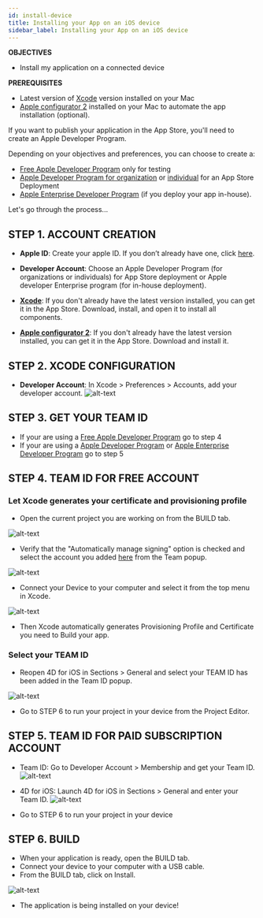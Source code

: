 ```yaml
---
id: install-device
title: Installing your App on an iOS device
sidebar_label: Installing your App on an iOS device
---
```


<div class = "objectives">
<b>OBJECTIVES</b>

* Install my application on a connected device
</div>

<div class = "prerequisites">
<b>PREREQUISITES</b>

* Latest version of [Xcode](https://itunes.apple.com/us/app/xcode/id497799835) version installed on your Mac
* [Apple configurator 2](https://itunes.apple.com/us/app/apple-configurator-2/id1037126344) installed on your Mac to automate the app installation (optional).

</div>

If you want to publish your application in the App Store, you'll need to create an Apple Developer Program.

Depending on your objectives and preferences, you can choose to create a:
* [Free Apple Developer Program](Freedeveloperaccount.html) only for testing
* [Apple Developer Program for organization](RegisterOrganization.html) or [individual](RegisterIndividual.html) for an App Store Deployment
* [Apple Enterprise Developer Program](RegisterAppleDeveloperEnterpriseProgram.html) (if you deploy your app in-house).

Let's go through the process...

## STEP 1. ACCOUNT CREATION

* <b>Apple ID</b>: Create your apple ID. If you don’t already have one, click [here](https://appleid.apple.com/account#!&page=create).  

* <b>Developer Account</b>: Choose an Apple Developer Program (for organizations or individuals) for App Store deployment or Apple developer Enterprise program (for in-house deployment).
* <b>[Xcode](https://itunes.apple.com/us/app/xcode/id497799835)</b>: If you don't already have the latest version installed, you can get it in the App Store. Download, install, and open it to install all components.
* <b>[Apple configurator 2](https://itunes.apple.com/us/app/apple-configurator-2/id1037126344)</b>: If you don't already have the latest version installed, you can get it in the App Store. Download and install it.  

## STEP 2. XCODE CONFIGURATION 

* <b>Developer Account</b>: In Xcode > Preferences > Accounts, add your developer account.
![alt-text](assets/TestYourApp/Developer-Account-4D-for-iOS.png) 

## STEP 3. GET YOUR TEAM ID 

* If your are using a [Free Apple Developer Program](Freedeveloperaccount.html) go to step 4
* If your are using a [Apple Developer Program](RegisterOrganization.html) or [Apple Enterprise Developer Program](RegisterAppleDeveloperEnterpriseProgram.html) go to step 5

## STEP 4. TEAM ID FOR FREE ACCOUNT

### Let Xcode generates your certificate and provisioning profile

* Open the current project you are working on from the BUILD tab.

![alt-text](assets/TestYourApp/Open-your-project-Xcode-4D-for-iOS.png) 

* Verify that the "Automatically manage signing" option is checked and select the account you added [here](Freedeveloperaccount.html) from the Team popup.

![alt-text](assets/TestYourApp/account-Selection-Free-Account.png) 

* Connect your Device to your computer and select it from the top menu in Xcode.

![alt-text](assets/TestYourApp/select-device-Free-Account.png) 

* Then Xcode automatically generates Provisioning Profile and Certificate you need to Build your app.

### Select your TEAM ID

* Reopen 4D for iOS in Sections > General and select your TEAM ID has been added in the Team ID popup.

![alt-text](assets/TestYourApp/Team-ID-General-Section-4D-for-iOS.png) 

* Go to STEP 6 to run your project in your device from the Project Editor.


## STEP 5. TEAM ID FOR PAID SUBSCRIPTION ACCOUNT

* Team ID: Go to Developer Account > Membership and get your Team ID.
![alt-text](assets/TestYourApp/Team-ID-4D-for-iOS.png) 

* 4D for iOS: Launch 4D for iOS in Sections > General and enter your Team ID.
![alt-text](assets/TestYourApp/Team-ID-General-Section-4D-for-iOS.png) 

* Go to STEP 6 to run your project in your device


## STEP 6. BUILD

* When your application is ready, open the BUILD tab.
* Connect your device to your computer with a USB cable.
* From the BUILD tab, click on Install.

![alt-text](assets/TestYourApp/Install-button-build-tab-4D-for-iOS.png) 

* The application is being installed on your device!


